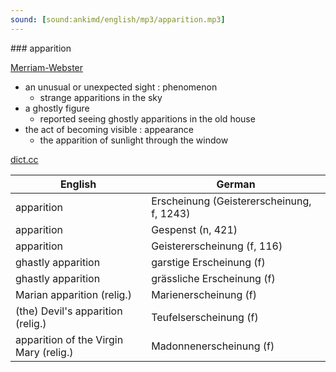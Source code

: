 ```yaml
---
sound: [sound:ankimd/english/mp3/apparition.mp3]
---
```


\### apparition

[Merriam-Webster](https://www.merriam-webster.com/dictionary/apparition)

- an unusual or unexpected sight : phenomenon
    - strange apparitions in the sky
- a ghostly figure
    - reported seeing ghostly apparitions in the old house
- the act of becoming visible : appearance
    - the apparition of sunlight through the window

[dict.cc](https://www.dict.cc/apparition)

| English        | German       |
| -------------- | ------------ |
| apparition | Erscheinung (Geistererscheinung, f, 1243) |
| apparition | Gespenst (n, 421) |
| apparition | Geistererscheinung (f, 116) |
| ghastly apparition | garstige Erscheinung (f) |
| ghastly apparition | grässliche Erscheinung (f) |
| Marian apparition (relig.) | Marienerscheinung (f) |
| (the) Devil's apparition (relig.) | Teufelserscheinung (f) |
| apparition of the Virgin Mary (relig.) | Madonnenerscheinung (f) |
